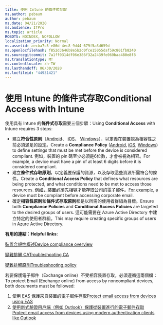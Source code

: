 ```yaml
---
title: 使用 Intune 的條件式存取
ms.author: pebaum
author: pebaum
ms.date: 04/21/2020
ms.audience: ITPro
ms.topic: article
ROBOTS: NOINDEX, NOFOLLOW
localization_priority: Normal
ms.assetid: aecba7c5-e86d-4ec8-9d44-679f5a3d659d
ms.openlocfilehash: f852d3646b8e5b2c0fce15055daf59c801fb8240
ms.sourcegitcommit: 7a1ff0314df06e386f32a2439fe060baa480e8f8
ms.translationtype: MT
ms.contentlocale: zh-TW
ms.lasthandoff: 06/30/2020
ms.locfileid: "44931421"
---
```

# <a name="conditional-access-with-intune"></a><span data-ttu-id="c148a-102">使用 Intune 的條件式存取</span><span class="sxs-lookup"><span data-stu-id="c148a-102">Conditional Access with Intune</span></span>

<span data-ttu-id="c148a-103">使用具有 Intune 的**條件式存取**需要三個步驟：</span><span class="sxs-lookup"><span data-stu-id="c148a-103">Using  **Conditional Access**  with Intune requires 3 steps:</span></span>

- <span data-ttu-id="c148a-104">建立**符合性原則**（[Android](https://docs.microsoft.com/intune/compliance-policy-create-android)、 [iOS](https://docs.microsoft.com/intune/compliance-policy-create-ios)、 [Windows](https://docs.microsoft.com//intune/compliance-policy-create-windows)），以定義在裝置視為相容性之前必須滿足的設定。</span><span class="sxs-lookup"><span data-stu-id="c148a-104">Create a  **Compliance Policy**  ([Android](https://docs.microsoft.com/intune/compliance-policy-create-android),  [iOS](https://docs.microsoft.com/intune/compliance-policy-create-ios),  [Windows](https://docs.microsoft.com//intune/compliance-policy-create-windows)) to define settings that must be met before the device is considered compliant.</span></span> <span data-ttu-id="c148a-105">例如，裝置的 pin 碼至少必須是6位數，才會被視為相容。</span><span class="sxs-lookup"><span data-stu-id="c148a-105">For example, a device must have a pin of at least 6 digits before it is considered compliant.</span></span>
- <span data-ttu-id="c148a-106">建立**條件式存取原則**，以定義要保護的資源，以及存取這些資源所需符合的條件。</span><span class="sxs-lookup"><span data-stu-id="c148a-106">Create a **Conditional Access Policy**  that defines what resources are being protected, and what conditions need to be met to access those resources.</span></span>  <span data-ttu-id="c148a-107">[例如，](https://docs.microsoft.com/intune/tutorial-protect-email-on-unmanaged-devices#create-conditional-access-policies)裝置必須先相容才能存取公司的電子郵件。</span><span class="sxs-lookup"><span data-stu-id="c148a-107">[For example,](https://docs.microsoft.com/intune/tutorial-protect-email-on-unmanaged-devices#create-conditional-access-policies)  a device must be compliant before accessing corporate email.</span></span>
- <span data-ttu-id="c148a-108">確定**相容性原則**和**條件式存取原則**都是以所需的使用者群組為目標。</span><span class="sxs-lookup"><span data-stu-id="c148a-108">Ensure both **Compliance Policies**  and  **Conditional Access Policies**  are targeted to the desired groups of users.</span></span> <span data-ttu-id="c148a-109">這可能需要在 Azure Active Directory 中建立特定的使用者群組。</span><span class="sxs-lookup"><span data-stu-id="c148a-109">This may require creating specific groups of users in Azure Active Directory.</span></span>

<span data-ttu-id="c148a-110">**有用的連結：**</span><span class="sxs-lookup"><span data-stu-id="c148a-110">**Helpful links:**</span></span>

[<span data-ttu-id="c148a-111">裝置合規性概述</span><span class="sxs-lookup"><span data-stu-id="c148a-111">Device compliance overview</span></span>](https://docs.microsoft.com/intune/device-compliance-get-started)

[<span data-ttu-id="c148a-112">疑難排解 CA</span><span class="sxs-lookup"><span data-stu-id="c148a-112">Troubleshooting CA</span></span>](https://docs.microsoft.com/intune/troubleshoot-conditional-access)

[<span data-ttu-id="c148a-113">疑難排解原則</span><span class="sxs-lookup"><span data-stu-id="c148a-113">Troubleshooting policy</span></span>](https://docs.microsoft.com/intune/troubleshoot-policies-in-microsoft-intune)

<span data-ttu-id="c148a-114">若要保護電子郵件（Exchange online）不受相容裝置存取，必須遵循這兩個檔：</span><span class="sxs-lookup"><span data-stu-id="c148a-114">To protect Email (Exchange online) from access by noncompliant devices, both documents must be followed:</span></span>

1. [<span data-ttu-id="c148a-115">使用 EAS 保護來自裝置的電子郵件存取</span><span class="sxs-lookup"><span data-stu-id="c148a-115">Protect email access from devices using EAS</span></span>](https://docs.microsoft.com/intune/tutorial-protect-email-on-unmanaged-devices)
2. [<span data-ttu-id="c148a-116">使用新式驗證用戶端（例如 Outlook）保護從裝置進行的電子郵件存取</span><span class="sxs-lookup"><span data-stu-id="c148a-116">Protect email access from devices using modern authentication clients like Outlook</span></span>](https://docs.microsoft.com/intune/tutorial-protect-email-on-enrolled-devices)